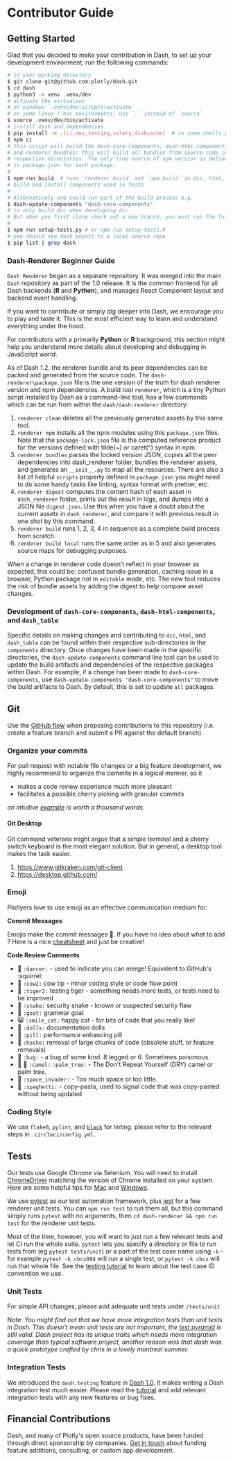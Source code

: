 # Contributor Guide

## Getting Started

Glad that you decided to make your contribution in Dash, to set up your development environment, run the following commands:

```bash
# in your working directory
$ git clone git@github.com:plotly/dash.git
$ cd dash
$ python3 -m venv .venv/dev
# activate the virtualenv
# on windows `.venv\dev\scripts\activate`
# on some linux / mac environments, use `.` instead of `source`
$ source .venv/dev/bin/activate
# install dash and dependencies
$ pip install -e .[ci,dev,testing,celery,diskcache]  # in some shells you need \ to escape []
$ npm ci
# this script will build the dash-core-components, dash-html-components, dash-table,
# and renderer bundles; this will build all bundles from source code in their
# respective directories. The only true source of npm version is defined
# in package.json for each package.
#
$ npm run build  # runs `renderer build` and `npm build` in dcc, html, table
# build and install components used in tests
#
# Alternatively one could run part of the build process e.g.
$ dash-update-components "dash-core-components"
# to only build dcc when developing dcc
# But when you first clone check out a new branch, you must run the full build as above.
#
$ npm run setup-tests.py # or npm run setup-tests.R
# you should see dash points to a local source repo
$ pip list | grep dash
```

### Dash-Renderer Beginner Guide

`Dash Renderer` began as a separate repository. It was merged into the main `Dash` repository as part of the 1.0 release. It is the common frontend for all Dash backends (**R** and **Python**), and manages React Component layout and backend event handling.

If you want to contribute or simply dig deeper into Dash, we encourage you to play and taste it. This is the most efficient way to learn and understand everything under the hood.

For contributors with a primarily **Python** or **R** background, this section might help you understand more details about developing and debugging in JavaScript world.

As of Dash 1.2, the renderer bundle and its peer dependencies can be packed and generated from the source code. The `dash-renderer\package.json` file is the one version of the truth for dash renderer version and npm dependencies. A build tool `renderer`, which is a tiny Python script installed by Dash as a command-line tool, has a few commands which can be run from within the `dash/dash-renderer` directory:

1. `renderer clean` deletes all the previously generated assets by this same tool.
2. `renderer npm` installs all the npm modules using this `package.json` files. Note that the `package-lock.json` file is the computed reference product for the versions defined with tilde(~) or caret(^) syntax in npm.
3. `renderer bundles` parses the locked version JSON, copies all the peer dependencies into dash_renderer folder, bundles the renderer assets, and generates an `__init__.py` to map all the resources. There are also a list of helpful `scripts` property defined in `package.json` you might need to do some handy tasks like linting, syntax format with prettier, etc.
4. `renderer digest` computes the content hash of each asset in `dash_renderer` folder, prints out the result in logs, and dumps into a JSON file `digest.json`. Use this when you have a doubt about the current assets in `dash_renderer`, and compare it with previous result in one shot by this command.
5. `renderer build` runs 1, 2, 3, 4 in sequence as a complete build process from scratch.
6. `renderer build local` runs the same order as in 5 and also generates source maps for debugging purposes.

When a change in renderer code doesn't reflect in your browser as expected, this could be: confused bundle generation, caching issue in a browser, Python package not in `editable` mode, etc. The new tool reduces the risk of bundle assets by adding the digest to help compare asset changes.

### Development of `dash-core-components`, `dash-html-components`, and `dash_table`

Specific details on making changes and contributing to `dcc`, `html`, and `dash_table` can be found within their respective sub-directories in the `components` directory. Once changes have been made in the specific directories, the `dash-update-components` command line tool can be used to update the build artifacts and dependencies of the respective packages within Dash. For example, if a change has been made to `dash-core-components`, use `dash-update-components "dash-core-components"` to move the build artifacts to Dash. By default, this is set to update `all` packages.

## Git

Use the [GitHub flow](https://guides.github.com/introduction/flow/) when proposing contributions to this repository (i.e. create a feature branch and submit a PR against the default branch).

### Organize your commits

For pull request with notable file changes or a big feature development, we highly recommend to organize the commits in a logical manner, so it

- makes a code review experience much more pleasant
- facilitates a possible cherry picking with granular commits

*an intuitive [example](https://github.com/plotly/dash-core-components/pull/548) is worth a thousand words.*

#### Git Desktop

Git command veterans might argue that a simple terminal and a cherry switch keyboard is the most elegant solution. But in general, a desktop tool makes the task easier.

1. <https://www.gitkraken.com/git-client>
2. <https://desktop.github.com/>

### Emoji

Plotlyers love to use emoji as an effective communication medium for:

**Commit Messages**

Emojis make the commit messages :cherry_blossom:. If you have no idea about what to add ? Here is a nice [cheatsheet](https://gitmoji.carloscuesta.me/) and just be creative!

**Code Review Comments**

- :dancer: `:dancer:` - used to indicate you can merge! Equivalent to GitHub's :squirrel:
- :cow2: `:cow2:` cow tip - minor coding style or code flow point
- :tiger2: `:tiger2:` testing tiger - something needs more tests, or tests need to be improved
- :snake: `:snake:` security snake - known or suspected security flaw
- :goat: `:goat:` grammar goat
- :smile_cat: `:smile_cat:` happy cat - for bits of code that you really like!
- :dolls: `:dolls:` documentation dolls
- :pill: `:pill:` performance enhancing pill
- :hocho: `:hocho:` removal of large chunks of code (obsolete stuff, or feature removals)
- :bug: `:bug:` - a bug of some kind. 8 legged or 6. Sometimes poisonous.
- :camel: :palm_tree: `:camel:` `:palm_tree:` - The Don't Repeat Yourself (DRY) camel or palm tree.
- :space_invader: `:space_invader:` - Too much space or too little.
- :spaghetti: `:spaghetti:` - copy-pasta, used to signal code that was copy-pasted without being updated

### Coding Style

We use `flake8`, `pylint`, and [`black`](https://black.readthedocs.io/en/stable/) for linting. please refer to the relevant steps in `.circleci/config.yml`.

## Tests

Our tests use Google Chrome via Selenium. You will need to install [ChromeDriver](https://chromedriver.chromium.org/getting-started) matching the version of Chrome installed on your system. Here are some helpful tips for [Mac](https://www.kenst.com/2015/03/installing-chromedriver-on-mac-osx/) and [Windows](http://jonathansoma.com/lede/foundations-2018/classes/selenium/selenium-windows-install/).

We use [pytest](https://docs.pytest.org/en/latest/) as our test automation framework, plus [jest](https://jestjs.io/) for a few renderer unit tests. You can `npm run test` to run them all, but this command simply runs `pytest` with no arguments, then `cd dash-renderer && npm run test` for the renderer unit tests.

Most of the time, however, you will want to just run a few relevant tests and let CI run the whole suite. `pytest` lets you specify a directory or file to run tests from (eg `pytest tests/unit`) or a part of the test case name using `-k` - for example `pytest -k cbcx004` will run a single test, or `pytest -k cbcx` will run that whole file. See the [testing tutorial](https://dash.plotly.com/testing) to learn about the test case ID convention we use.

### Unit Tests

For simple API changes, please add adequate unit tests under `/tests/unit`

Note: *You might find out that we have more integration tests than unit tests in Dash. This doesn't mean unit tests are not important, the [test pyramid](https://martinfowler.com/articles/practical-test-pyramid.html) is still valid. Dash project has its unique traits which needs more integration coverage than typical software project, another reason was that dash was a quick prototype crafted by chris in a lovely montreal summer.*

### Integration Tests

We introduced the `dash.testing` feature in [Dash 1.0](https://community.plotly.com/t/announcing-dash-testing/24868). It makes writing a Dash integration test much easier. Please read the [tutorial](https://dash.plotly.com/testing) and add relevant integration tests with any new features or bug fixes.

## Financial Contributions

Dash, and many of Plotly's open source products, have been funded through direct sponsorship by companies. [Get in touch] about funding feature additions, consulting, or custom app development.

[Dash Core Components]: https://dash.plotly.com/dash-core-components
[Dash HTML Components]: https://github.com/plotly/dash-html-components
[write your own components]: https://dash.plotly.com/plugins
[Dash Component Boilerplate]: https://github.com/plotly/dash-component-boilerplate
[issues]: https://github.com/plotly/dash-core-components/issues
[GitHub flow]: https://guides.github.com/introduction/flow/
[semantic versioning]: https://semver.org/
[Dash Community Forum]: https://community.plotly.com/c/dash
[Get in touch]: https://plotly.com/products/consulting-and-oem
[Documentation]: https://github.com/orgs/plotly/projects/8
[Dash Docs]: https://github.com/plotly/dash-docs
